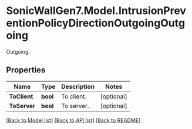 # SonicWallGen7.Model.IntrusionPreventionPolicyDirectionOutgoingOutgoing
Outgoing.

## Properties

Name | Type | Description | Notes
------------ | ------------- | ------------- | -------------
**ToClient** | **bool** | To client. | [optional] 
**ToServer** | **bool** | To server. | [optional] 

[[Back to Model list]](../README.md#documentation-for-models) [[Back to API list]](../README.md#documentation-for-api-endpoints) [[Back to README]](../README.md)


